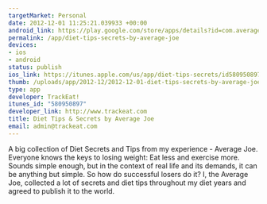 ```yaml
--- 
targetMarket: Personal
date: 2012-12-01 11:25:21.039933 +00:00
android_link: https://play.google.com/store/apps/details?id=com.averagejoe.mobile.DietTips
permalink: /app/diet-tips-secrets-by-average-joe
devices: 
- ios
- android
status: publish
ios_link: https://itunes.apple.com/us/app/diet-tips-secrets/id580950897
thumb: /uploads/app/2012-12/2012-12-01-diet-tips-secrets-by-average-joe.png
type: app
developer: TrackEat!
itunes_id: "580950897"
developer_link: http://www.trackeat.com
title: Diet Tips & Secrets by Average Joe
email: admin@trackeat.com
---
```


A big collection of Diet Secrets and Tips from my experience - Average Joe.
Everyone knows the keys to losing weight: Eat less and exercise more. Sounds simple enough, but in the context of real life and its demands, it can be anything but simple. So how do successful losers do it?
I, the Average Joe, collected a lot of secrets and diet tips throughout my diet years and agreed to publish it to the world.
